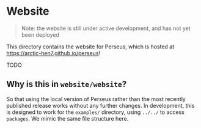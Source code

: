 # Website

> Note: the website is still under active development, and has not yet been deployed

This directory contains the website for Perseus, which is hosted at <https://arctic-hen7.github.io/perseus>!

TODO

## Why is this in `website/website`?

So that using the local version of Perseus rather than the most recently published release works without any further changes. In development, this is designed to work for the `examples/` directory, using `../../` to access `packages`. We mimic the same file structure here.

